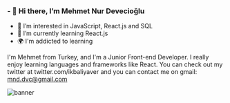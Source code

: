 

### - 👋 Hi there, I’m Mehmet Nur Devecioğlu
- 👀 I’m interested in JavaScript, React.js and SQL
- 🌱 I’m currently learning React.js
- 🌍 I'm addicted to learning

I'm Mehmet from Turkey, and I'm a Junior Front-end Developer. I really enjoy learning languages and frameworks like React. You can check out my twitter at twitter.com/ikbaliyaver and you can contact me on gmail: mnd.dvc@gmail.com   

![banner](https://user-images.githubusercontent.com/88188107/149787623-c9b16d31-a22b-4ee0-8bc4-dbad91b003c6.png)


